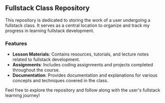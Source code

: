 ## Fullstack Class Repository

This repository is dedicated to storing the work of a user undergoing a fullstack class. It serves as a central location to organize and track my progress in learning fullstack development.

### Features

- **Lesson Materials**: Contains resources, tutorials, and lecture notes related to fullstack development.
- **Assignments**: Includes coding assignments and projects completed throughout the course.
- **Documentation**: Provides documentation and explanations for various concepts and techniques covered in the class.

Feel free to explore the repository and follow along with the user's fullstack learning journey!

